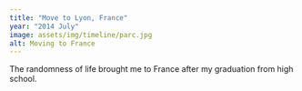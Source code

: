 ```yaml
---
title: "Move to Lyon, France"
year: "2014 July"
image: assets/img/timeline/parc.jpg
alt: Moving to France
---
```

The randomness of life brought me to France after my graduation from high school.
